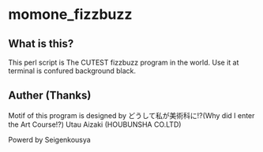 # momone_fizzbuzz
## What is this?
This perl script is The CUTEST fizzbuzz program in the world.
Use it at terminal is confured background black.

## Auther (Thanks)
Motif of this program is designed by どうして私が美術科に!?(Why did I enter the Art Course!?) Utau Aizaki (HOUBUNSHA CO.LTD)

Powerd by Seigenkousya
